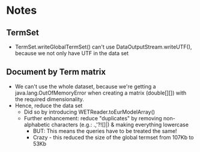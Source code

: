 # Notes

## TermSet
- TermSet.writeGlobalTermSet() can't use DataOutputStream.writeUTF(), because we not only have UTF in the data set

## Document by Term matrix
- We can't use the whole dataset, because we're getting a java.lang.OutOfMemoryError when creating a matrix (double[][])
    with the required dimensionality.
- Hence, reduce the data set
  - Did so by introducing WETReader.toEurModelArray()
  - Further enhancement: reduce "duplicates" by removing non-alphabetic characters (e.g.: .,'?![]|) & making everything lowercase
    - BUT: This means the queries have to be treated the same!
    - Crazy - this reduced the size of the global termset from 107Kb to 53Kb
